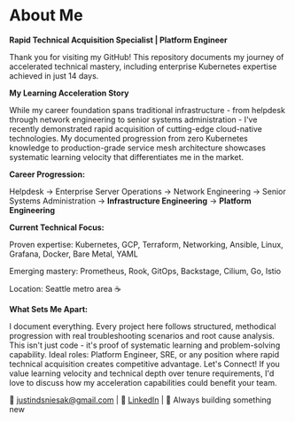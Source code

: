 # About Me

**Rapid Technical Acquisition Specialist | Platform Engineer**

Thank you for visiting my GitHub! This repository documents my journey of accelerated technical mastery, including enterprise Kubernetes expertise achieved in just 14 days.

**My Learning Acceleration Story**

While my career foundation spans traditional infrastructure - from helpdesk through network engineering to senior systems administration - I've recently demonstrated rapid acquisition of cutting-edge cloud-native technologies. My documented progression from zero Kubernetes knowledge to production-grade service mesh architecture showcases systematic learning velocity that differentiates me in the market.

**Career Progression:**

Helpdesk → Enterprise Server Operations → Network Engineering → Senior Systems Administration → **Infrastructure Engineering** → **Platform Engineering**

**Current Technical Focus:**

Proven expertise: Kubernetes, GCP, Terraform, Networking, Ansible, Linux, Grafana, Docker, Bare Metal, YAML

Emerging mastery: Prometheus, Rook, GitOps, Backstage, Cilium, Go, Istio

Location: Seattle metro area ☕

**What Sets Me Apart:**

I document everything. Every project here follows structured, methodical progression with real troubleshooting scenarios and root cause analysis. This isn't just code - it's proof of systematic learning and problem-solving capability.
Ideal roles: Platform Engineer, SRE, or any position where rapid technical acquisition creates competitive advantage.
Let's Connect!
If you value learning velocity and technical depth over tenure requirements, I'd love to discuss how my acceleration capabilities could benefit your team.

📧 justindsniesak@gmail.com | 💼 [LinkedIn](https://www.linkedin.com/in/justinsniesak/) | 🚀 Always building something new
